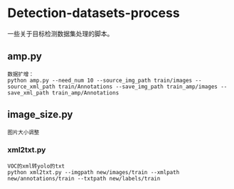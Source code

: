 # Detection-datasets-process
一些关于目标检测数据集处理的脚本。

## amp.py
```
数据扩增：
python amp.py --need_num 10 --source_img_path train/images --source_xml_path train/Annotations --save_img_path train_amp/images --save_xml_path train_amp/Annotations
```
## image_size.py
```
图片大小调整
```
### xml2txt.py
```
VOC的xml转yolo的txt
python xml2txt.py --imgpath new/images/train --xmlpath new/annotations/train --txtpath new/labels/train
```


